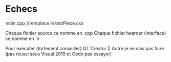 # Echecs

main.cpp //remplace le testPiece.cxx

Chaque fichier source ce nomme en .cpp
Chaque fichier hearder (interface) ce nomme en .h

Pour exécuter (fortement conseiller) QT Creator || Autre je ne sais pas faire (pas réussi sous Visual 2019 et Code pas essayer)
